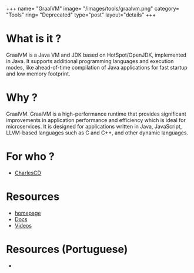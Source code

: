 +++
name= "GraalVM"
image= "/images/tools/graalvm.png"
category= "Tools"
ring= "Deprecated"
type="post"
layout="details"
+++

# What is it ?

GraalVM is a Java VM and JDK based on HotSpot/OpenJDK, implemented in Java. It supports additional programming languages and execution modes, like ahead-of-time compilation of Java applications for fast startup and low memory footprint.

# Why ?

GraalVM. GraalVM is a high-performance runtime that provides significant improvements in application performance and efficiency which is ideal for microservices. It is designed for applications written in Java, JavaScript, LLVM-based languages such as C and C++, and other dynamic languages.

# For who ?
* [CharlesCD](https://charlescd.io/)

# Resources
* [homepage](https://www.graalvm.org/)
* [Docs](https://www.graalvm.org/docs/getting-started/)
* [Videos](https://www.graalvm.org/videos/)

# Resources (Portuguese)
* []()
